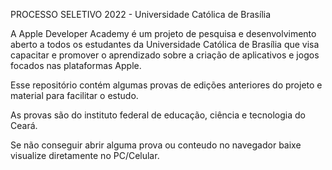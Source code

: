 PROCESSO SELETIVO 2022 - Universidade Católica de Brasília 

A Apple Developer Academy é um projeto de pesquisa e desenvolvimento aberto a todos os estudantes da Universidade Católica de Brasília que visa capacitar e promover o aprendizado sobre a criação de aplicativos e jogos focados nas plataformas Apple.

Esse repositório contém algumas provas de edições anteriores do projeto e material para facilitar o estudo.

As provas são do instituto federal de educação, ciência e tecnologia do Ceará.

Se não conseguir abrir alguma prova ou conteudo no navegador baixe visualize diretamente no PC/Celular.
